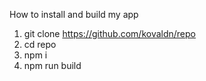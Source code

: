How to install and build my app

1. git clone https://github.com/kovaldn/repo 
2. cd repo
3. npm i
4. npm run build